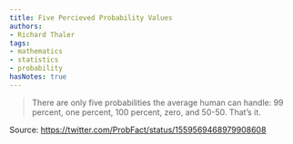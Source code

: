 ```yaml
---
title: Five Percieved Probability Values
authors:
- Richard Thaler
tags:
- mathematics
- statistics
- probability
hasNotes: true
---
```


> There are only five probabilities the average human can handle: 99 percent, one percent, 100 percent, zero, and 50-50.
> That’s it.

Source: https://twitter.com/ProbFact/status/1559569468979908608
